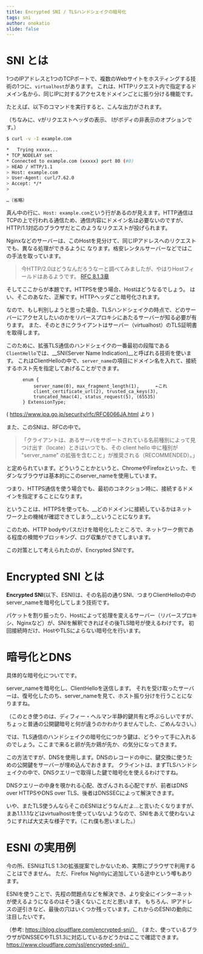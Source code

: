 ```yaml
---
title: Encrypted SNI / TLSハンドシェイクの暗号化
tags: sni
author: onokatio
slide: false
---
```

# SNI とは

1つのIPアドレスと1つのTCPポートで、複数のWebサイトをホスティングする技術の1つに、`virtualhost`があります。
これは、HTTPリクエスト内で指定するドメイン名から、同じIPに対するアクセスをドメインごとに振り分ける機能です。

たとえば、以下のコマンドを実行すると、こんな出力がされます。

（ちなみに、vがリクエストヘッダの表示、 Iがボディの非表示のオプションです。）

```bash
$ curl -v -I example.com

*   Trying xxxxx...
* TCP_NODELAY set
* Connected to example.com (xxxxx) port 80 (#0)
> HEAD / HTTP/1.1
> Host: example.com
> User-Agent: curl/7.62.0
> Accept: */*
>

…（省略）
```

真ん中の行に、`Host: example.com`という行があるのが見えます。HTTP通信はTCPの上で行われる通信ため、通信内容にドメイン名は必要ないのですが、HTTP/1.1対応のブラウザだとこのようなリクエストが投げられます。

Nginxなどのサーバーは、このHostを見分けて、同じIPアドレスへのリクエストでも、異なる処理ができるように
なります。格安レンタルサーバーなどではこの手法を取っています。

>今HTTP/2.0はどうなんだろうなーと調べてみましたが、やはりHostフィールドはあるようです。 
 [RFC 8.1.3章](http://http2.github.io/http2-spec/index.html#rfc.section.8.1.3)


そしてここからが本題です。HTTPSを使う場合、Hostはどうなるでしょう。
はい、そこのあなた、正解です。HTTPヘッダごと暗号化されます。

なので、もし判別しようと思った場合、TLSハンドシェイクの時点で、どのサーバーにアクセスしたいのかをリバースプロキシにあたるサーバーが知る必要が有ります。
また、そのときにクライアントはサーバー（virtualhost）のTLS証明書を取得します。

このために、拡張TLS通信のハンドシェイクの一番最初の段階である`ClientHello`では、__SNI(Server Name Indication)__と呼ばれる技術を使います。
これはClientHelloの中で、`server_name`の項目にドメイン名を入れて、接続するホスト先を指定してあげることができます。

```
      enum {
          server_name(0), max_fragment_length(1),      ←これ
          client_certificate_url(2), trusted_ca_keys(3),
          truncated_hmac(4), status_request(5), (65535)
      } ExtensionType;
```
( https://www.ipa.go.jp/security/rfc/RFC6066JA.html より )

また、このSNIは、RFCの中で。
>「クライアントは、あるサーバをサポートされている名前種別によって見つけ出す（locate）ときはいつでも、その client hello 中に種別が "server_name" の拡張を含むこと」が推奨される（RECOMMENDED）。」


と定められています。どういうことかというと、ChromeやFirefoxといった、モダンなブラウザは基本的にこのserver_nameを使用しています。

つまり、HTTPS通信を使う場合でも、最初のコネクション時に、接続するドメインを指定することになります。


ということは、HTTPSを使っても、__どのドメインに接続しているかはネットワーク上の機械が確認できてしまう__ということになります。

このため、HTTP bodyやパスだけを暗号化したところで、ネットワーク側である程度の検閲やブロッキング、ログ収集ができてしまいます。

この対策として考えられたのが、Encrypted SNIです。

# Encrypted SNI とは

__Encrypted SNI__(以下、ESNI)は、その名前の通りSNI、つまりClientHelloの中のserver_nameを暗号化してしまう技術です。

パケットを割り振ったり、Hostによって処理を変えるサーバー（リバースプロキシ、Nginxなど）が、SNIを解釈できればその後TLS暗号が使えるわけです。
初回接続時だけ、HostやTLSによらない暗号化を行います。

# 暗号化とDNS

具体的な暗号化についてです。

server_nameを暗号化し、ClientHelloを送信します。
それを受け取ったサーバーは、復号化したのち、server_nameを見て、ホスト振り分けを行うことになりますね。

（このとき使うのは、ディフィー・ヘルマン半静的鍵共有と呼ぶらしいですが、ちょっと普通の公開鍵暗号と何が違うのかわかりませんでした、ごめんなさい。）

では、TLS通信のハンドシェイクの暗号化につかう鍵は、どうやって手に入れるのでしょう。ここまで来ると卵が先か鶏が先か、の気分になってきます。

この方法ですが、DNSを使用します。DNSのレコードの中に、鍵交換に使うための公開鍵をサーバーが埋め込んでおきます。
クライントは、まずTLSハンドシェイクの中で、DNSクエリーで取得した鍵で暗号化を使えるわけですね。

DNSクエリーの中身を覗かれる心配、改ざんされる心配ですが、前者はDNS over HTTPSやDNS over TLS、後者はDNSSECによって解決できます。

いや、またTLS使うんならそこのESNIはどうなんだよ…と言いたくなりますが、まあ1.1.1.1などはvirtualhostを使っていないようなので、SNIをあえて使わないようにすれば大丈夫な様子です。（これ僕も思いました。）

# ESNI の実用例

今の所、ESNIはTLS 1.3の拡張提案でしかないため、実際にブラウザで利用することはできません。
ただ、Firefox Nightlyに追加している途中という噂もあります。

ESNIを使うことで、先程の問題点などを解決でき、より安全にインターネットが使えるようになるのはそう遠くないことだと思います。
もちろん、IPアドレスの逆引きなど、最後の穴はいくつか残っています。これからのESNIの動向に注目したいです。

（参考: https://blog.cloudflare.com/encrypted-sni/）
（また、使っているブラウザがDNSSECやTLS1.3に対応しているかどうかはここで確認できます。 https://www.cloudflare.com/ssl/encrypted-sni/）

